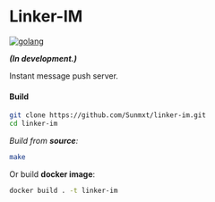 # Linker-IM

[![golang](https://img.shields.io/badge/golang-%E2%89%A51.11-blue.svg)](https://golang.org/)

***(In development.)***

Instant message push server. 



#### Build

```bash
git clone https://github.com/Sunmxt/linker-im.git
cd linker-im
```

*Build from **source**:*

```bash
make
```

Or build **docker image**:

```bash
docker build . -t linker-im
```

